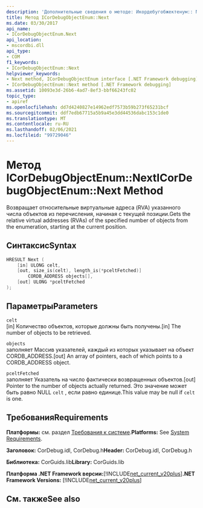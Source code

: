 ```yaml
---
description: 'Дополнительные сведения о методе: Икордебугобжектенум:: Next'
title: Метод ICorDebugObjectEnum::Next
ms.date: 03/30/2017
api_name:
- ICorDebugObjectEnum.Next
api_location:
- mscordbi.dll
api_type:
- COM
f1_keywords:
- ICorDebugObjectEnum::Next
helpviewer_keywords:
- Next method, ICorDebugObjectEnum interface [.NET Framework debugging]
- ICorDebugObjectEnum::Next method [.NET Framework debugging]
ms.assetid: 10093e3d-26b6-4ad7-8ef3-bbf66243fc02
topic_type:
- apiref
ms.openlocfilehash: dd7d4240827e14962edf7573b59b273f65231bcf
ms.sourcegitcommit: ddf7edb67715a5b9a45e3dd44536dabc153c1de0
ms.translationtype: MT
ms.contentlocale: ru-RU
ms.lasthandoff: 02/06/2021
ms.locfileid: "99729046"
---
```

# <a name="icordebugobjectenumnext-method"></a><span data-ttu-id="1fe55-103">Метод ICorDebugObjectEnum::Next</span><span class="sxs-lookup"><span data-stu-id="1fe55-103">ICorDebugObjectEnum::Next Method</span></span>

<span data-ttu-id="1fe55-104">Возвращает относительные виртуальные адреса (RVA) указанного числа объектов из перечисления, начиная с текущей позиции.</span><span class="sxs-lookup"><span data-stu-id="1fe55-104">Gets the relative virtual addresses (RVAs) of the specified number of objects from the enumeration, starting at the current position.</span></span>  
  
## <a name="syntax"></a><span data-ttu-id="1fe55-105">Синтаксис</span><span class="sxs-lookup"><span data-stu-id="1fe55-105">Syntax</span></span>  
  
```cpp  
HRESULT Next (  
    [in] ULONG celt,  
    [out, size_is(celt), length_is(*pceltFetched)]
        CORDB_ADDRESS objects[],  
    [out] ULONG *pceltFetched  
);  
```  
  
## <a name="parameters"></a><span data-ttu-id="1fe55-106">Параметры</span><span class="sxs-lookup"><span data-stu-id="1fe55-106">Parameters</span></span>  

 `celt`  
 <span data-ttu-id="1fe55-107">[in] Количество объектов, которые должны быть получены.</span><span class="sxs-lookup"><span data-stu-id="1fe55-107">[in] The number of objects to be retrieved.</span></span>  
  
 `objects`  
 <span data-ttu-id="1fe55-108">заполняет Массив указателей, каждый из которых указывает на объект CORDB_ADDRESS.</span><span class="sxs-lookup"><span data-stu-id="1fe55-108">[out] An array of pointers, each of which points to a CORDB_ADDRESS object.</span></span>  
  
 `pceltFetched`  
 <span data-ttu-id="1fe55-109">заполняет Указатель на число фактически возвращенных объектов.</span><span class="sxs-lookup"><span data-stu-id="1fe55-109">[out] Pointer to the number of objects actually returned.</span></span> <span data-ttu-id="1fe55-110">Это значение может быть равно NULL `celt` , если равно единице.</span><span class="sxs-lookup"><span data-stu-id="1fe55-110">This value may be null if `celt` is one.</span></span>  
  
## <a name="requirements"></a><span data-ttu-id="1fe55-111">Требования</span><span class="sxs-lookup"><span data-stu-id="1fe55-111">Requirements</span></span>  

 <span data-ttu-id="1fe55-112">**Платформы:** см. раздел [Требования к системе](../../get-started/system-requirements.md).</span><span class="sxs-lookup"><span data-stu-id="1fe55-112">**Platforms:** See [System Requirements](../../get-started/system-requirements.md).</span></span>  
  
 <span data-ttu-id="1fe55-113">**Заголовок:** CorDebug.idl, CorDebug.h</span><span class="sxs-lookup"><span data-stu-id="1fe55-113">**Header:** CorDebug.idl, CorDebug.h</span></span>  
  
 <span data-ttu-id="1fe55-114">**Библиотека:** CorGuids.lib</span><span class="sxs-lookup"><span data-stu-id="1fe55-114">**Library:** CorGuids.lib</span></span>  
  
 <span data-ttu-id="1fe55-115">**Платформа .NET Framework версии:**[!INCLUDE[net_current_v20plus](../../../../includes/net-current-v20plus-md.md)]</span><span class="sxs-lookup"><span data-stu-id="1fe55-115">**.NET Framework Versions:** [!INCLUDE[net_current_v20plus](../../../../includes/net-current-v20plus-md.md)]</span></span>  
  
## <a name="see-also"></a><span data-ttu-id="1fe55-116">См. также</span><span class="sxs-lookup"><span data-stu-id="1fe55-116">See also</span></span>
